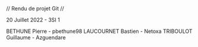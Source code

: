 // Rendu de projet Git //

20 Juillet 2022 - 3SI 1


BETHUNE Pierre - pbethune98
LAUCOURNET Bastien - Netoxa
TRIBOULOT Guillaume - Azguendare
